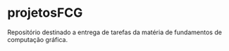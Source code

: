 # projetosFCG
Repositório destinado a entrega de tarefas da matéria de fundamentos de computação gráfica.
